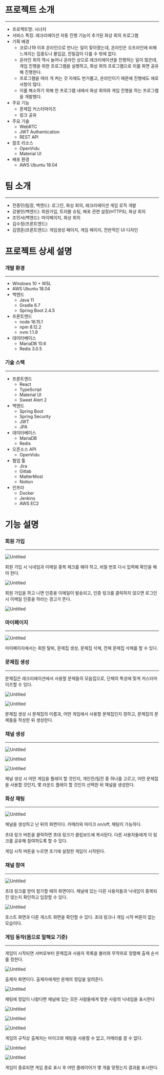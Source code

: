 # 프로젝트 소개

---

- 프로젝트명: 시너지
- 서비스 특징: 레크리에이션 자동 진행 기능이 추가된 화상 회의 프로그램
- 기획 배경
    - 코로나19 이후 온라인으로 만나는 일이 잦아졌는데, 온라인은 오프라인에 비해 느껴지는 집중도나 몰입감, 친밀감이 다를 수 밖에 없다.
    - 온라인 회의 역시 늘어나 온라인 상으로 레크리에이션을 진행하는 일이 많은데, 게임 진행을 위한 프로그램을 실행하고, 화상 회의 프로그램으로 이를 화면 공유해 진행한다.
    - 프로그램을 여러 개 켜는 것 자체도 번거롭고, 온라인이기 때문에 진행에도 애로 사항이 많다.
    - 이를 해소하기 위해 한 프로그램 내에서 화상 회의와 게임 진행을 하는 프로그램을 개발했다.
- 주요 기능
    - 문제집 커스터마이즈
    - 링크 공유
- 주요 기술
    - WebRTC
    - JWT Authentication
    - REST API
- 참조 리소스
    - OpenVidu
    - Material UI
- 배포 환경
    - AWS Ubuntu 18.04

# 팀 소개

---

- 전종민(팀장, 백엔드): 로그인, 화상 회의, 레크리에이션 게임 로직 개발
- 강봉민(백엔드): 회원가입, 트러블 슈팅, 배포 관련 설정(HTTPS), 화상 회의
- 조민서(백엔드): 마이페이지, 화상 회의
- 김수정(프론트엔드):
- 김영훈(프론트엔드): 게임생성 페이지, 게임 페이지, 전반적인 UI 디자인

# 프로젝트 상세 설명

### 개발 환경

---

- Windows 10 + WSL
- AWS Ubuntu 18.04
- 백엔드
    - Java 11
    - Gradle 6.7
    - Spring Boot 2.4.5
- 프론트엔드
    - node 16.15.1
    - npm 8.12.2
    - nvm 1.1.9
- 데이터베이스
    - MariaDB 10.6
    - Redis 3.0.5

### 기술 스택

---

- 프론트엔드
    - React
    - TypeScript
    - Material UI
    - Sweet Alert 2
- 백엔드
    - Spring Boot
    - Spring Security
    - JWT
    - JPA
- 데이터베이스
    - MariaDB
    - Redis
- 오픈소스 API
    - OpenVidu
- 협업 툴
    - Jira
    - Gitlab
    - MatterMost
    - Notion
- 인프라
    - Docker
    - Jenkins
    - AWS EC2   

# 기능 설명

### 회원 가입

---

![Untitled](./images/Untitled%202.png)

회원 가입 시 닉네임과 이메일 중복 체크를 해야 하고, 비밀 번호 다시 입력해 확인을 해야 한다.

![Untitled](./images/Untitled%203.png)

회원 가입을 하고 나면 인증용 이메일이 발송되고, 인증 링크를 클릭하지 않으면 로그인 시 이메일 인증을 하라는 경고가 뜬다.

![Untitled](./images/Untitled%204.png)

### 마이페이지

---

![Untitled](./images/Untitled%205.png)

마이페이지에서는 회원 탈퇴, 문제집 생성, 문제집 삭제, 전체 문제집 삭제를 할 수 있다.

### 문제집 생성

---

문제집은 레크리에이션에서 사용할 문제들의 모음집으로, 단체의 특성에 맞게 커스터마이즈할 수 있다.

![Untitled](./images/Untitled%206.png)

![Untitled](./images/Untitled%207.png)

문제집 생성 시 문제집의 이름과, 어떤 게임에서 사용할 문제집인지 정하고, 문제집의 문제들을 작성한 뒤 생성한다.

### 채널 생성

---

![Untitled](./images/Untitled%208.png)

![Untitled](./images/Untitled%209.png)

![Untitled](./images/Untitled%2010.png)

채널 생성 시 어떤 게임을 플레이 할 것인지, 개인전/팀전 중 하나를 고르고, 어떤 문제집을 사용할 것인지, 몇 라운드 플레이 할 것인지 선택한 뒤 채널을 생성한다.

### 화상 채팅

---

![Untitled](./images/Untitled%2011.png)

채널을 생성하고 난 뒤의 화면이다. 카메라와 마이크 on/off, 채팅이 가능하다.

초대 링크 버튼을 클릭하면 초대 링크가 클립보드에 복사된다. 
다른 사용자들에게 이 링크를 공유해 참여하도록 할 수 있다.

게임 시작 버튼을 누르면 초기에 설정한 게임이 시작된다.

### 채널 참여

---

![Untitled](./images/Untitled%2012.png)

초대 링크를 받아 참가할 때의 화면이다. 
채널에 있는 다른 사용자들과 닉네임이 중복되진 않는지 확인하고 입장할 수 있다.

![Untitled](./images/Untitled%2013.png)

호스트 화면과 다른 게스트 화면을 확인할 수 있다. 
초대 링크나 게임 시작 버튼이 없는 모습이다.

### 게임 동작(몸으로 말해요 기준)

---

게임이 시작되면 서버로부터 문제집과 사용자 목록을 불러와 무작위로 정렬해 출제 순서를 정한다.

![Untitled](./images/Untitled%2014.png)

출제자 화면이다. 출제자에게만 문제의 정답을 알려준다.

![Untitled](./images/Untitled%2015.png)

채팅에 정답이 나왔다면 채널에 있는 모든 사람들에게 맞춘 사람의 닉네임을 표시한다

![Untitled](./images/Untitled%2016.png)

![Untitled](./images/Untitled%2017.png)

![Untitled](./images/Untitled%2018.png)

게임의 규칙상 출제자는 마이크와 채팅을 사용할 수 없고, 카메라를 끌 수 없다.

![Untitled](./images/Untitled%2019.png)

![Untitled](./images/Untitled%2020.png)

게임이 종료되면 게임 종료 표시 후 어떤 플레이어가 몇 개를 맞췄는지 결과를 표시한다.
